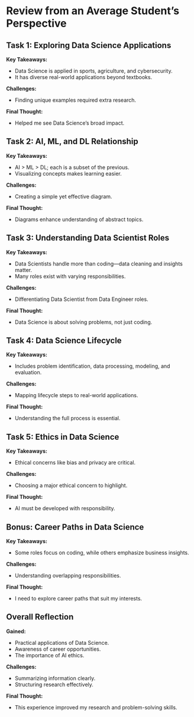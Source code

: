 # Review from an Average Student’s Perspective

## Task 1: Exploring Data Science Applications

**Key Takeaways:**

- Data Science is applied in sports, agriculture, and cybersecurity.
- It has diverse real-world applications beyond textbooks.

**Challenges:**

- Finding unique examples required extra research.

**Final Thought:**

- Helped me see Data Science’s broad impact.

## Task 2: AI, ML, and DL Relationship

**Key Takeaways:**

- AI > ML > DL; each is a subset of the previous.
- Visualizing concepts makes learning easier.

**Challenges:**

- Creating a simple yet effective diagram.

**Final Thought:**

- Diagrams enhance understanding of abstract topics.

## Task 3: Understanding Data Scientist Roles

**Key Takeaways:**

- Data Scientists handle more than coding—data cleaning and insights matter.
- Many roles exist with varying responsibilities.

**Challenges:**

- Differentiating Data Scientist from Data Engineer roles.

**Final Thought:**

- Data Science is about solving problems, not just coding.

## Task 4: Data Science Lifecycle

**Key Takeaways:**

- Includes problem identification, data processing, modeling, and evaluation.

**Challenges:**

- Mapping lifecycle steps to real-world applications.

**Final Thought:**

- Understanding the full process is essential.

## Task 5: Ethics in Data Science

**Key Takeaways:**

- Ethical concerns like bias and privacy are critical.

**Challenges:**

- Choosing a major ethical concern to highlight.

**Final Thought:**

- AI must be developed with responsibility.

## Bonus: Career Paths in Data Science

**Key Takeaways:**

- Some roles focus on coding, while others emphasize business insights.

**Challenges:**

- Understanding overlapping responsibilities.

**Final Thought:**

- I need to explore career paths that suit my interests.

## Overall Reflection

**Gained:**

- Practical applications of Data Science.
- Awareness of career opportunities.
- The importance of AI ethics.

**Challenges:**

- Summarizing information clearly.
- Structuring research effectively.

**Final Thought:**

- This experience improved my research and problem-solving skills.
